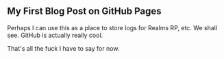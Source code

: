 ## My First Blog Post on GitHub Pages

Perhaps I can use this as a place to store logs for Realms RP, etc.  We shall see.  GitHub is actually really cool.


That's all the fuck I have to say for now.
